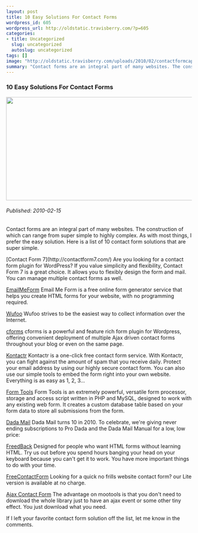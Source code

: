 ```yaml
--- 
layout: post
title: 10 Easy Solutions For Contact Forms
wordpress_id: 605
wordpress_url: http://oldstatic.travisberry.com/?p=605
categories: 
- title: Uncategorized
  slug: uncategorized
  autoslug: uncategorized
tags: []
image: "http://oldstatic.travisberry.com/uploads/2010/02/contactformcap.jpg"
summary: "Contact forms are an integral part of many websites. The construction of which can range from super simple to highly complex."
---
```

<article class="post clearfix">
  <h3>10 Easy Solutions For Contact Forms</h3>
  <a href="http://oldstatic.travisberry.com/uploads/2010/02/contactformcap.jpg" class="postImageLink"><img src="http://oldstatic.travisberry.com/uploads/2010/02/contactformcap.jpg" alt="" class="thumbnail alignleft" width=640 height=280 /></a>
  <h6>Published: 2010-02-15</h6>

Contact forms are an integral part of many websites. The construction of which can range from super simple to highly complex. As with most things, I prefer the easy solution. Here is a list of 10 contact form solutions that are super simple.
<div class="clearfix"></div>
[Contact Form 7](http://contactform7.com/) Are you looking for a contact form plugin for WordPress? If you value simplicity and flexibility, Contact Form 7 is a great choice. It allows you to flexibly design the form and mail. You can manage multiple contact forms as well.

[EmailMeForm](http://www.emailmeform.com/) Email Me Form is a free online form generator service that helps you create HTML forms for your website, with no programming required.

[Wufoo](http://wufoo.com/) Wufoo strives to be the easiest way to collect information over the Internet.

[cforms](http://www.deliciousdays.com/cforms-plugin/) cforms is a powerful and feature rich form plugin for Wordpress, offering convenient deployment of multiple Ajax driven contact forms throughout your blog or even on the same page.

[Kontactr](http://kontactr.com/) Kontactr is a one-click free contact form service. With Kontactr, you can fight against the amount of spam that you receive daily. Protect your email address by using our highly secure contact form. You can also use our simple tools to embed the form right into your own website. Everything is as easy as 1, 2, 3...

[Form Tools](http://www.formtools.org/) Form Tools is an extremely powerful, versatile form processor, storage and access script written in PHP and MySQL, designed to work with any existing web form. It creates a custom database table based on your form data to store all submissions from the form. 

[Dada Mail](http://dadamailproject.com/) Dada Mail turns 10 in 2010. To celebrate, we're giving never ending subscriptions to Pro Dada and the Dada Mail Manual for a low, low price:

[FreedBack](http://www.freedback.com/) Designed for people who want HTML forms without learning HTML. Try us out before you spend hours banging your head on your keyboard because you can't get it to work. You have more important things to do with your time.

[FreeContactForm](http://www.freecontactform.com/) Looking for a quick no frills website contact form? our Lite version is available at no charge.

[Ajax Contact Form](http://www.roscripts.com/AJAX_contact_form-144.html) The advantage on mootools is that you don't need to download the whole library just to have an ajax event or some other tiny effect. You just download what you need.

If I left your favorite contact form solution off the list, let me know in the comments.
</article>